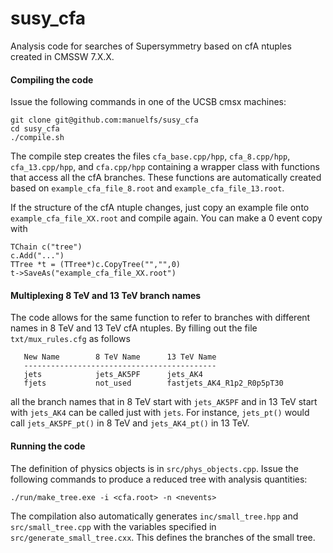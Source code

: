 susy_cfa
==========

Analysis code for searches of Supersymmetry  based on cfA ntuples created in 
CMSSW 7.X.X. 

#### Compiling the code
Issue the following commands in one of the UCSB cmsx machines:

    git clone git@github.com:manuelfs/susy_cfa
    cd susy_cfa
    ./compile.sh

The compile step creates the files `cfa_base.cpp/hpp`, `cfa_8.cpp/hpp`, `cfa_13.cpp/hpp`, 
and `cfa.cpp/hpp` containing a wrapper class with functions that access all the cfA branches.
These functions are automatically created based on `example_cfa_file_8.root` and
`example_cfa_file_13.root`. 

If the structure of the cfA ntuple changes, just copy an example
file onto `example_cfa_file_XX.root` and compile again. You can make a 0 event copy with

```
TChain c("tree")
c.Add("...")
TTree *t = (TTree*)c.CopyTree("","",0)
t->SaveAs("example_cfa_file_XX.root")
```


#### Multiplexing 8 TeV and 13 TeV branch names
The code allows for the same function to refer to branches with different names in 8 TeV and 13 TeV
cfA ntuples. By filling out the file `txt/mux_rules.cfg` as follows

```
   New Name        8 TeV Name      13 TeV Name
   -------------------------------------------
   jets            jets_AK5PF      jets_AK4
   fjets           not_used        fastjets_AK4_R1p2_R0p5pT30
```

all the branch names that in 8 TeV start with `jets_AK5PF` and in 13 TeV start with
`jets_AK4` can be called just with `jets`. For instance, `jets_pt()` would call
`jets_AK5PF_pt()` in 8 TeV and `jets_AK4_pt()` in 13 TeV.

#### Running the code
The definition of physics objects is in `src/phys_objects.cpp`.
Issue the following commands to produce a reduced tree with analysis quantities:

    ./run/make_tree.exe -i <cfa.root> -n <nevents>

The compilation also automatically generates `inc/small_tree.hpp` and `src/small_tree.cpp`
with the variables specified in `src/generate_small_tree.cxx`. This defines the branches 
of the small tree.
